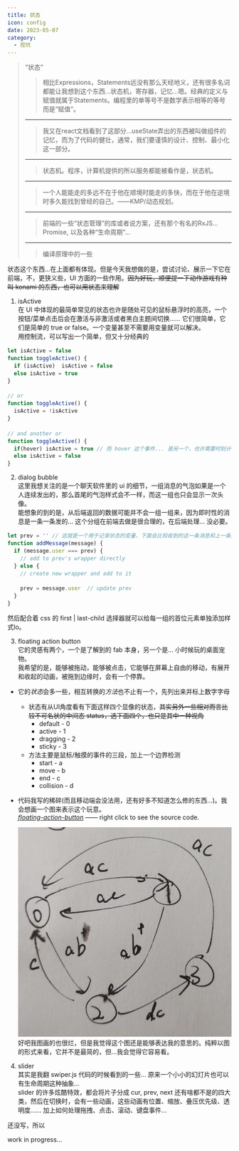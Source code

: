 ```yaml
---
title: 状态
icon: config
date: 2023-05-07
category:
  - 挖坑
---
```



> “状态”
>>相比Expressions，Statements远没有那么天经地义，还有很多名词都能让我想到这个东西...状态机，寄存器，记忆...嗯。经典的定义与赋值就属于Statements。编程里的单等号不是数学表示相等的等号而是“赋值”。
>---
>>我又在react文档看到了这部分...useState弄出的东西被叫做组件的记忆，而为了代码的健壮，通常，我们要谨慎的设计、控制、最小化这一部分。
>---
>>状态机。程序，计算机提供的所以服务都能被看作是，状态机。
>---
>>一个人能能走的多远不在于他在顺境时能走的多快，而在于他在逆境时多久能找到曾经的自己。——KMP/动态规划。
>---
>>前端的一些“状态管理”的库或者说方案，还有那个有名的RxJS... Promise, 以及各种“生命周期”...
>---
>>编译原理中的一些

状态这个东西...在上面都有体现。但是今天我想做的是，尝试讨论、展示一下它在前端，不，更狭义些，UI 方面的一些作用。~~因为好玩，顺便提一下动作游戏有种叫 konami 的东西，也可以用状态来理解~~

1. isActive  
在 UI 中体现的最简单常见的状态也许是随处可见的鼠标悬浮时的高亮，一个按钮/菜单点击后会在激活与非激活或者黑白主题间切换...... 它们很简单，它们是简单的 true or false。一个变量甚至不需要用变量就可以解决。  
用控制流，可以写出一个简单，但又十分经典的  

``` js
let isActive = false
function toggleActive() {
  if (isActive)  isActive = false
  else isActive = true
}

// or
function toggleActive() {
  isActive = !isActive
}

// and another or
function toggleActive() {
  if(hover) isActive = true // 而 hover 这个事件... 是另一个，也许需要时刻计算的事件。
  else isActive = false
}
```

2. dialog bubble  
这里我想关注的是一个聊天软件里的 ui 的细节，一组消息的气泡如果是一个人连续发出的，那么首尾的气泡样式会不一样，而这一组也只会显示一次头像。  
能想象的到的是，从后端返回的数据可能并不会一组一组来，因为即时性的消息是一条一条发的... 这个分组在前端去做是很合理的，在后端处理... 没必要。  

``` js
let prev = '' // 这就是一个用于记录状态的变量，下面会比较收到的这一条消息和上一条那条消息是否是同一用户发出，如果是，则不创建新的组，直接在之前的那一组继续添加，如果不是，则会新建一个组。
function addMessage(message) {
  if (message.user === prev) {
    // add to prev's wrapper directly
  } else {
    // create new wrapper and add to it

    prev = message.user  // update prev
  }
}
```

然后配合着 css 的 first | last-child 选择器就可以给每一组的首位元素单独添加样式lo。

3. floating action button  
它的灵感有两个，一个是了解到的 fab 本身，另一个是... 小时候玩的桌面宠物。  
我希望的是，能够被拖动，能够被点击，它能够在屏幕上自由的移动，有展开和收起的动画，被拖到边缘时，会有一个停靠。

- 它的*状态*会多一些，相互转换的*方法*也不止有一个，先列出来并标上数字字母
  - 状态有从UI角度看有下面这样四个显像的状态，~~其实另外一些相对而言比较不可名状的中间态 status，选下面四个，也只是其中一种视角~~
    - default - 0
    - active - 1
    - dragging - 2
    - sticky  - 3
  - 方法主要是鼠标/触摸的事件的三段，加上一个边界检测
    - start - a
    - move  - b
    - end  - c
    - collision - d

- 代码我写的稀碎(而且移动端会没法用，还有好多不知道怎么修的东西...)。我会想画一个图来表示这个玩意。  
  [*floating-action-button*](https://huamurui.github.io/html-s/floating-action-button.html)  —— right click to see the source code.

  ![fab-states](./img/fab-states.jpg)
  好吧我图画的也很烂，但是我觉得这个图还是能够表达我的意思的。纯粹以图的形式来看，它并不是最简的，但...我会觉得它容易看。

4. slider  
其实是我翻 swiper.js 代码的时候看到的一些... 原来一个小小的幻灯片也可以有生命周期这种抽象...  
slider 的许多炫酷特效，都会将片子分成 cur, prev, next 还有啥都不是的四大类，然后在切换时，会有一些动画，这些动画有位置、缩放、叠压优先级、透明度...... 加上如何处理拖拽、点击、滚动、键盘事件...

还没写，所以

work in progress...

